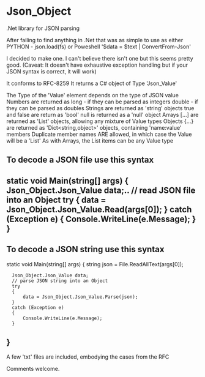 # Json_Object
 .Net library for JSON parsing
 
After failing to find anything in .Net that was as simple to use as either
 PYTHON  - json.load(fs)   or
 Poweshell '$data = $text | ConvertFrom-Json'
 
I decided to make one.
I can't believe there isn't one but this seems pretty good.
(Caveat: It doesn't have exhaustive exception handling but if your JSON syntax is correct, it will work)

It conforms to RFC-8259
It returns a C# object of Type 'Json_Value'

The Type of the 'Value' element depends on the type of JSON value
    Numbers are returned as
        long - if they can be parsed as integers
        double - if they can be parsed as doubles
    Strings are returned as 'string' objects
    true and false are return as 'bool'
    null is returned as a 'null' object
    Arrays [...] are returned as 'List<object>' objects, allowing any mixture of Value types
    Objects {...} are returned as 'Dict<string,object>' objects, containing 'name:value' members
       Duplicate member names ARE allowed, in which case the Value will be a 'List<object>' 
       As with Arrays, the List items can be any Value type

To decode a JSON file use this syntax
-------------------
  static void Main(string[] args)
  {
      Json_Object.Json_Value data;..
      // read JSON file into an Object
      try
      {
           data = Json_Object.Json_Value.Read(args[0]);
      }
      catch (Exception e)
      {
          Console.WriteLine(e.Message);
      }
   }     
-------------------

To decode a JSON string use this syntax
-------------------
  static void Main(string[] args)
  {
      string json = File.ReadAllText(args[0]);
      
      Json_Object.Json_Value data;
      // parse JSON string into an Object
      try
      {
          data = Json_Object.Json_Value.Parse(json);
      }
      catch (Exception e)
      {
          Console.WriteLine(e.Message);
      }
   }     
-------------------

A few 'txt' files are included, embodying the cases from the RFC

Comments welcome.
